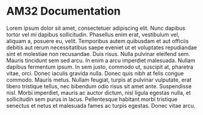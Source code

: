 # AM32 Documentation

Lorem ipsum dolor sit amet, consectetuer adipiscing elit. Nunc dapibus tortor vel mi dapibus sollicitudin. Phasellus enim erat, vestibulum vel, aliquam a, posuere eu, velit. Temporibus autem quibusdam et aut officiis debitis aut rerum necessitatibus saepe eveniet ut et voluptates repudiandae sint et molestiae non recusandae. Duis risus. Nulla pulvinar eleifend sem. Mauris tincidunt sem sed arcu. In enim a arcu imperdiet malesuada. Nullam dapibus fermentum ipsum. In sem justo, commodo ut, suscipit at, pharetra vitae, orci. Donec iaculis gravida nulla. Donec quis nibh at felis congue commodo. Mauris metus. Nullam feugiat, turpis at pulvinar vulputate, erat libero tristique tellus, nec bibendum odio risus sit amet ante. Suspendisse nisl. Morbi imperdiet, mauris ac auctor dictum, nisl ligula egestas nulla, et sollicitudin sem purus in lacus. Pellentesque habitant morbi tristique senectus et netus et malesuada fames ac turpis egestas. Donec vitae arcu.